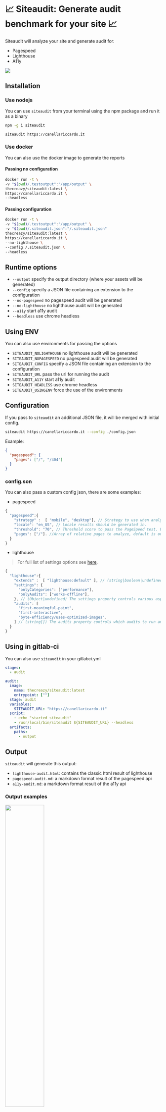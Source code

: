 # 📈 Siteaudit: Generate audit benchmark for your site 📈

Siteaudit will analyze your site and generate audit for:

- Pagespeed
- Lighthouse
- A11y

<img src="docs/terminal.gif" />

## Installation

### **Use nodejs**

You can use `siteaudit` from your terminal using the npm package and run it as a binary

```sh
npm -g i siteaudit

siteaudit https://canellariccardo.it
```

### **Use docker**

You can also use the docker image to generate the reports

#### Passing no configuration

```sh
docker run -t \
-v "$(pwd)/.testoutput":"/app/output" \
thecreazy/siteaudit:latest \
https://canellariccardo.it \
--headless
```

#### Passing configuration

```sh
docker run -t \
-v "$(pwd)/.testoutput":"/app/output" \
-v "$(pwd)/.siteaudit.json":"/.siteaudit.json"
thecreazy/siteaudit:latest \
https://canellariccardo.it \
--no-lighthouse \
--config /.siteaudit.json \
--headless
```

## Runtime options

- `--output` specify the output directory (where your assets will be generated)
- `--config` specify a JSON file containing an extension to the configuration
- `--no-pagespeed` no pagespeed audit will be generated
- `--no-lighthouse` no lighthouse audit will be generated
- `--a11y` start a11y audit
- `--headless` use chrome headless

## Using ENV

You can also use environments for passing the options

- `SITEAUDIT_NOLIGHTHOUSE` no lighthouse audit will be generated
- `SITEAUDIT_NOPAGESPEED` no pagespeed audit will be generated
- `SITEAUDIT_CONFIG` specify a JSON file containing an extension to the configuration
- `SITEAUDIT_URL` pass the url for running the audit
- `SITEAUDIT_A11Y` start a11y audit
- `SITEAUDIT_HEADLESS` use chrome headless
- `SITEAUDIT_USINGENV` force the use of the environments

## Configuration

If you pass to `siteaudit` an additional JSON file, it will be merged with initial config.

```sh
siteaudit https://canellariccardo.it --config ./config.json
```

Example:

```json
{
  "pagespeed": {
    "pages": ["/", "/404"]
  }
}
```

### config.son

You can also pass a custom config json, there are some examples:

- pagespeed

```js
{
  "pagespeed":{
    "strategy" :  [ "mobile", "desktop"], // Strategy to use when analyzing the page. this is the base settings, you can only use mobile | desktop
    "locale": "en_US", // Locale results should be generated in.
    "threshold": "70", // Threshold score to pass the PageSpeed test. Useful for setting a performance budget.
    "pages": ["/"]. //Array of relative pages to analyze, default is only / (please, use relative path)
  }
}
```

- lighthouse

> For full list of settings options see [here](https://github.com/GoogleChrome/lighthouse/blob/master/docs/configuration.md).

```js
{
  "lighthouse":{
    "extends" :  [ "lighthouse:default" ], // (string|boolean|undefined) The extends property controls if your configuration should inherit from the default Lighthouse configuration.
    "settings": {
      "onlyCategories": ["performance"],
      "onlyAudits": ["works-offline"],
    }, // (Object|undefined) The settings property controls various aspects of running Lighthouse such as CPU/network throttling and audit whitelisting/blacklisting.
    "audits": [
      "first-meaningful-paint",
      "first-interactive",
      "byte-efficiency/uses-optimized-images",
    ] // (string[]) The audits property controls which audits to run and include with your Lighthouse report.
  }
}
```

## Using in gitlab-ci

You can also use `siteaudit` in your gitlabci.yml

```yml
stages:
  - audit

audit:
  image:
    name: thecreazy/siteaudit:latest
    entrypoint: [""]
  stage: audit
  variables:
    SITEAUDIT_URL: "https://canellaricardo.it"
  script:
    - echo "started siteaudit"
    - /usr/local/bin/siteaudit ${SITEAUDIT_URL} --headless
  artifacts:
    paths:
      - output
```

## Output

`siteaudit` will generate this output:

- `lighthouse-audit.html`: contains the classic html result of lighthouse
- `pagespeed-audit.md`: a markdown format result of the pagespeed api
- `a11y-audit.md`: a markdown format result of the a11y api

### Output examples

<img src="docs/pagespeed.png" width="50%"  />
<img src="docs/lighthouse.png" width="50%"  />
<img src="docs/a11y.png" width="50%" />

## Contributing

#### **Reporting bugs**

- Open a GitHub issue

#### **Contributing with patches and bug fixes**

- Open a new GitHub pull request with the patch.
- Ensure the PR description clearly describes the problem and solution.

## Contributors

- Riccardo Canella [@thecreazy](https://github.com/thecreazy)

## License

MIT
